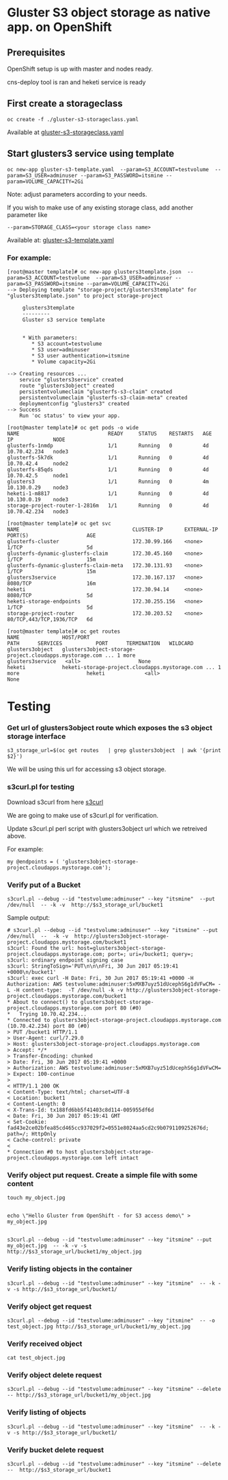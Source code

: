 # Gluster S3 object storage as native app. on OpenShift

## Prerequisites

  OpenShift setup is up with master and nodes ready.

  cns-deploy tool is ran and heketi service is ready




## First create a storageclass

```
oc create -f ./gluster-s3-storageclass.yaml
```

Available at 
[gluster-s3-storageclass.yaml](./gluster-s3-storageclass.yaml)

## Start glusters3 service using template

```
oc new-app gluster-s3-template.yaml  --param=S3_ACCOUNT=testvolume  --param=S3_USER=adminuser --param=S3_PASSWORD=itsmine --param=VOLUME_CAPACITY=2Gi
```

Note: adjust parameters according to your needs.


If you wish to make use of any existing storage class, add another parameter like


```
--param=STORAGE_CLASS=<your storage class name>
```



Available at:
[gluster-s3-template.yaml](./gluster-s3-template.yaml)

### For example:


```
[root@master template]# oc new-app glusters3template.json  --param=S3_ACCOUNT=testvolume  --param=S3_USER=adminuser --param=S3_PASSWORD=itsmine --param=VOLUME_CAPACITY=2Gi
--> Deploying template "storage-project/glusters3template" for "glusters3template.json" to project storage-project

     glusters3template
     ---------
     Gluster s3 service template


     * With parameters:
        * S3 account=testvolume
        * S3 user=adminuser
        * S3 user authentication=itsmine
        * Volume capacity=2Gi

--> Creating resources ...
    service "glusters3service" created
    route "glusters3object" created
    persistentvolumeclaim "glusterfs-s3-claim" created
    persistentvolumeclaim "glusterfs-s3-claim-meta" created
    deploymentconfig "glusters3" created
--> Success
    Run 'oc status' to view your app.
```


```
[root@master template]# oc get pods -o wide 
NAME                             READY     STATUS    RESTARTS   AGE       IP             NODE
glusterfs-1nmdp                  1/1       Running   0          4d        10.70.42.234   node3
glusterfs-5k7dk                  1/1       Running   0          4d        10.70.42.4     node2
glusterfs-85qds                  1/1       Running   0          4d        10.70.42.5     node1
glusters3                        1/1       Running   0          4m        10.130.0.29    node3
heketi-1-m8817                   1/1       Running   0          4d        10.130.0.19    node3
storage-project-router-1-2816m   1/1       Running   0          4d        10.70.42.234   node3
```

```
[root@master template]# oc get svc
NAME                                     CLUSTER-IP       EXTERNAL-IP   PORT(S)                   AGE
glusterfs-cluster                        172.30.99.166    <none>        1/TCP                     5d
glusterfs-dynamic-glusterfs-claim        172.30.45.160    <none>        1/TCP                     15m
glusterfs-dynamic-glusterfs-claim-meta   172.30.131.93    <none>        1/TCP                     15m
glusters3service                         172.30.167.137   <none>        8080/TCP                  16m
heketi                                   172.30.94.14     <none>        8080/TCP                  5d
heketi-storage-endpoints                 172.30.255.156   <none>        1/TCP                     5d
storage-project-router                   172.30.203.52    <none>        80/TCP,443/TCP,1936/TCP   6d
```

```
[root@master template]# oc get routes 
NAME              HOST/PORT                                                            PATH      SERVICES           PORT      TERMINATION   WILDCARD
glusters3object   glusters3object-storage-project.cloudapps.mystorage.com ... 1 more             glusters3service   <all>                   None
heketi            heketi-storage-project.cloudapps.mystorage.com ... 1 more                      heketi             <all>                   None
```

# Testing

### Get url of glusters3object route which exposes the s3 object storage interface
```
s3_storage_url=$(oc get routes   | grep glusters3object  | awk '{print $2}')
```

We will be using this url for accessing s3 object storage.


### s3curl.pl for testing
Download s3curl from here [s3curl](https://aws.amazon.com/code/128)

We are going to make use of s3curl.pl for verification. 

Update s3curl.pl perl script with glusters3object url which we retreived above.

For example:

```
my @endpoints = ( 'glusters3object-storage-project.cloudapps.mystorage.com');
```


### Verify put of a Bucket
```
s3curl.pl --debug --id "testvolume:adminuser" --key "itsmine"  --put /dev/null  -- -k -v  http://$s3_storage_url/bucket1
```


Sample output:

```
# s3curl.pl --debug --id "testvolume:adminuser" --key "itsmine" --put /dev/null  --  -k -v  http://glusters3object-storage-project.cloudapps.mystorage.com/bucket1
s3curl: Found the url: host=glusters3object-storage-project.cloudapps.mystorage.com; port=; uri=/bucket1; query=;
s3curl: ordinary endpoint signing case
s3curl: StringToSign='PUT\n\n\nFri, 30 Jun 2017 05:19:41 +0000\n/bucket1'
s3curl: exec curl -H Date: Fri, 30 Jun 2017 05:19:41 +0000 -H Authorization: AWS testvolume:adminuser:5xMXB7uyz51dUcephS6g1dVFwCM= -L -H content-type:  -T /dev/null -k -v http://glusters3object-storage-project.cloudapps.mystorage.com/bucket1
* About to connect() to glusters3object-storage-project.cloudapps.mystorage.com port 80 (#0)
*   Trying 10.70.42.234...
* Connected to glusters3object-storage-project.cloudapps.mystorage.com (10.70.42.234) port 80 (#0)
> PUT /bucket1 HTTP/1.1
> User-Agent: curl/7.29.0
> Host: glusters3object-storage-project.cloudapps.mystorage.com
> Accept: */*
> Transfer-Encoding: chunked
> Date: Fri, 30 Jun 2017 05:19:41 +0000
> Authorization: AWS testvolume:adminuser:5xMXB7uyz51dUcephS6g1dVFwCM=
> Expect: 100-continue
> 
< HTTP/1.1 200 OK
< Content-Type: text/html; charset=UTF-8
< Location: bucket1
< Content-Length: 0
< X-Trans-Id: tx188fd6bb5f41403c8d114-005955df6d
< Date: Fri, 30 Jun 2017 05:19:41 GMT
< Set-Cookie: fad43e2ce02bfea85cd465cc937029f2=0551e8024aa5cd2c9b0791109252676d; path=/; HttpOnly
< Cache-control: private
< 
* Connection #0 to host glusters3object-storage-project.cloudapps.mystorage.com left intact
```

### Verify object put request. Create a simple file with some content
```
touch my_object.jpg


echo \"Hello Gluster from OpenShift - for S3 access demo\" > my_object.jpg


s3curl.pl --debug --id "testvolume:adminuser" --key "itsmine" --put  my_object.jpg  -- -k -v -s http://$s3_storage_url/bucket1/my_object.jpg
```

### Verify listing objects in the container 
```
s3curl.pl --debug --id "testvolume:adminuser" --key "itsmine"  -- -k -v -s http://$s3_storage_url/bucket1/
```

### Verify object get request
```
s3curl.pl --debug --id "testvolume:adminuser" --key "itsmine"  -- -o test_object.jpg http://$s3_storage_url/bucket1/my_object.jpg
```

### Verify received object
```
cat test_object.jpg
```

### Verify object delete request
```
s3curl.pl --debug --id "testvolume:adminuser" --key "itsmine" --delete -- http://$s3_storage_url/bucket1/my_object.jpg
```

### Verify listing of objects 
```
s3curl.pl --debug --id "testvolume:adminuser" --key "itsmine"  -- -k -v -s http://$s3_storage_url/bucket1/
```

### Verify bucket delete request
```
s3curl.pl --debug --id "testvolume:adminuser" --key "itsmine" --delete  --  http://$s3_storage_url/bucket1
```

